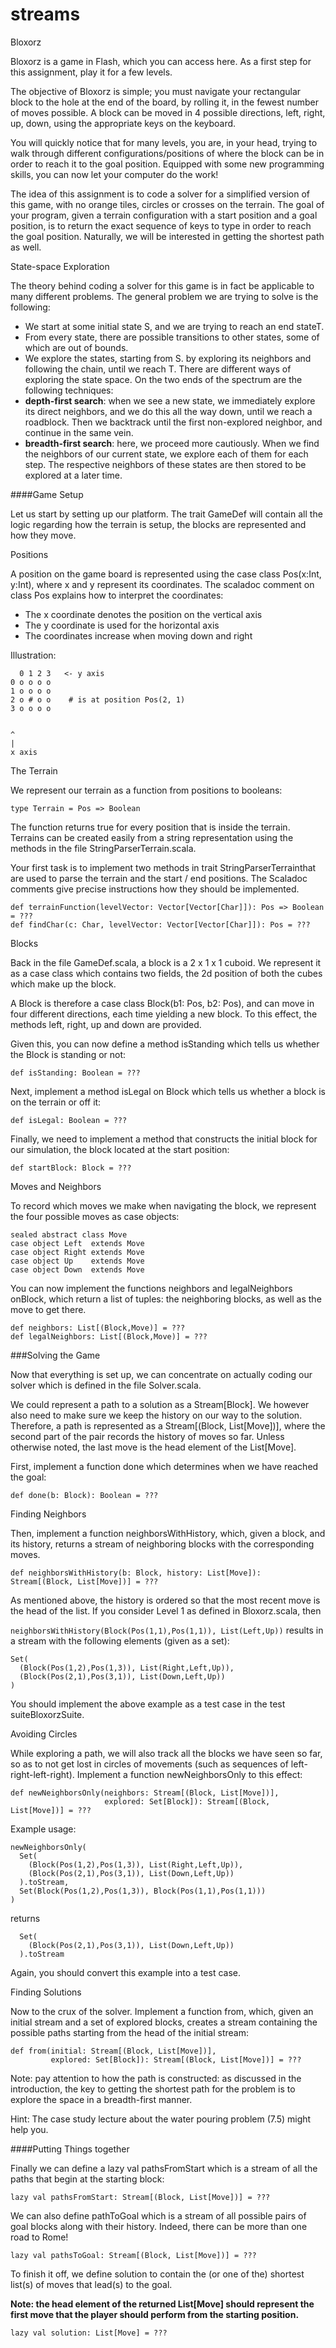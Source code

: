 # streams

Bloxorz

Bloxorz is a game in Flash, which you can access here. As a first step for this assignment, play it for a few levels.

The objective of Bloxorz is simple; you must navigate your rectangular block to the hole at the end of the board, by rolling it, in the fewest number of moves possible. A block can be moved in 4 possible directions, left, right, up, down, using the appropriate keys on the keyboard.

You will quickly notice that for many levels, you are, in your head, trying to walk through different configurations/positions of where the block can be in order to reach it to the goal position. Equipped with some new programming skills, you can now let your computer do the work!

The idea of this assignment is to code a solver for a simplified version of this game, with no orange tiles, circles or crosses on the terrain. The goal of your program, given a terrain configuration with a start position and a goal position, is to return the exact sequence of keys to type in order to reach the goal position. Naturally, we will be interested in getting the shortest path as well.

State-space Exploration

The theory behind coding a solver for this game is in fact be applicable to many different problems. The general problem we are trying to solve is the following:

* We start at some initial state S, and we are trying to reach an end stateT.
* From every state, there are possible transitions to other states, some of which are out of bounds.
* We explore the states, starting from S. by exploring its neighbors and following the chain, until we reach T. There are different ways of exploring the state space. On the two ends of the spectrum are the following techniques:
* **depth-first search**: when we see a new state, we immediately explore its direct neighbors, and we do this all the way down, until we reach a roadblock. Then we backtrack until the first non-explored neighbor, and continue in the same vein.
* **breadth-first search**: here, we proceed more cautiously. When we find the neighbors of our current state, we explore each of them for each step. The respective neighbors of these states are then stored to be explored at a later time.

####Game Setup

Let us start by setting up our platform. The trait GameDef will contain all the logic regarding how the terrain is setup, the blocks are represented and how they move.

Positions

A position on the game board is represented using the case class Pos(x:Int, y:Int), where x and y represent its coordinates. The scaladoc comment on class Pos explains how to interpret the coordinates:

* The x coordinate denotes the position on the vertical axis
* The y coordinate is used for the horizontal axis
* The coordinates increase when moving down and right

Illustration:
```
  0 1 2 3   <- y axis
0 o o o o
1 o o o o
2 o # o o    # is at position Pos(2, 1)
3 o o o o
 
 
^
|
x axis
```
The Terrain

We represent our terrain as a function from positions to booleans:

`type Terrain = Pos => Boolean`

The function returns true for every position that is inside the terrain. Terrains can be created easily from a string representation using the methods in the file StringParserTerrain.scala.

Your first task is to implement two methods in trait StringParserTerrainthat are used to parse the terrain and the start / end positions. The Scaladoc comments give precise instructions how they should be implemented.

```
def terrainFunction(levelVector: Vector[Vector[Char]]): Pos => Boolean = ???
def findChar(c: Char, levelVector: Vector[Vector[Char]]): Pos = ???
```
Blocks

Back in the file GameDef.scala, a block is a 2 x 1 x 1 cuboid. We represent it as a case class which contains two fields, the 2d position of both the cubes which make up the block.

A Block is therefore a case class Block(b1: Pos, b2: Pos), and can move in four different directions, each time yielding a new block. To this effect, the methods left, right, up and down are provided.

Given this, you can now define a method isStanding which tells us whether the Block is standing or not:

`def isStanding: Boolean = ???`

Next, implement a method isLegal on Block which tells us whether a block is on the terrain or off it:

`def isLegal: Boolean = ???`

Finally, we need to implement a method that constructs the initial block for our simulation, the block located at the start position:

`def startBlock: Block = ???`


Moves and Neighbors

To record which moves we make when navigating the block, we represent the four possible moves as case objects:
```
sealed abstract class Move
case object Left  extends Move
case object Right extends Move
case object Up    extends Move
case object Down  extends Move
```
You can now implement the functions neighbors and legalNeighbors onBlock, which return a list of tuples: the neighboring blocks, as well as the move to get there.
```
def neighbors: List[(Block,Move)] = ???
def legalNeighbors: List[(Block,Move)] = ???
```
###Solving the Game

Now that everything is set up, we can concentrate on actually coding our solver which is defined in the file Solver.scala.

We could represent a path to a solution as a Stream[Block]. We however also need to make sure we keep the history on our way to the solution. Therefore, a path is represented as a Stream[(Block, List[Move])], where the second part of the pair records the history of moves so far. Unless otherwise noted, the last move is the head element of the List[Move].

First, implement a function done which determines when we have reached the goal:

`def done(b: Block): Boolean = ???`

Finding Neighbors

Then, implement a function neighborsWithHistory, which, given a block, and its history, returns a stream of neighboring blocks with the corresponding moves.

`def neighborsWithHistory(b: Block, history: List[Move]): Stream[(Block, List[Move])] = ???`

As mentioned above, the history is ordered so that the most recent move is the head of the list. If you consider Level 1 as defined in Bloxorz.scala, then

`neighborsWithHistory(Block(Pos(1,1),Pos(1,1)), List(Left,Up))`
results in a stream with the following elements (given as a set):
```
Set(
  (Block(Pos(1,2),Pos(1,3)), List(Right,Left,Up)),
  (Block(Pos(2,1),Pos(3,1)), List(Down,Left,Up))
)
```
You should implement the above example as a test case in the test suiteBloxorzSuite.

Avoiding Circles

While exploring a path, we will also track all the blocks we have seen so far, so as to not get lost in circles of movements (such as sequences of left-right-left-right). Implement a function newNeighborsOnly to this effect:
```
def newNeighborsOnly(neighbors: Stream[(Block, List[Move])],
                     explored: Set[Block]): Stream[(Block, List[Move])] = ???
```
Example usage:
```
newNeighborsOnly(
  Set(
    (Block(Pos(1,2),Pos(1,3)), List(Right,Left,Up)),
    (Block(Pos(2,1),Pos(3,1)), List(Down,Left,Up))
  ).toStream,
  Set(Block(Pos(1,2),Pos(1,3)), Block(Pos(1,1),Pos(1,1)))
)
```
returns
```
  Set(
    (Block(Pos(2,1),Pos(3,1)), List(Down,Left,Up))
  ).toStream
```
Again, you should convert this example into a test case.

Finding Solutions

Now to the crux of the solver. Implement a function from, which, given an initial stream and a set of explored blocks, creates a stream containing the possible paths starting from the head of the initial stream:
```
def from(initial: Stream[(Block, List[Move])],
         explored: Set[Block]): Stream[(Block, List[Move])] = ???
```
Note: pay attention to how the path is constructed: as discussed in the introduction, the key to getting the shortest path for the problem is to explore the space in a breadth-first manner.

Hint: The case study lecture about the water pouring problem (7.5) might help you.

####Putting Things together

Finally we can define a lazy val pathsFromStart which is a stream of all the paths that begin at the starting block:

`lazy val pathsFromStart: Stream[(Block, List[Move])] = ???`

We can also define pathToGoal which is a stream of all possible pairs of goal blocks along with their history. Indeed, there can be more than one road to Rome!

`lazy val pathsToGoal: Stream[(Block, List[Move])] = ???`

To finish it off, we define solution to contain the (or one of the) shortest list(s) of moves that lead(s) to the goal.

**Note: the head element of the returned List[Move] should represent the first move that the player should perform from the starting position.**

`lazy val solution: List[Move] = ???`
